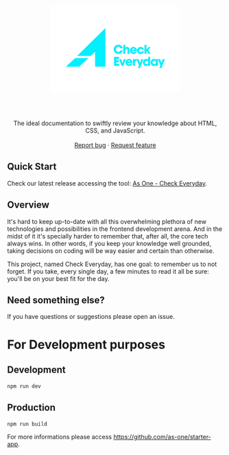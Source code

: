 <br>
<br>

<p align="center">
  <a href="https://check-everyday.vercel.app/">
    <img src="https://raw.githubusercontent.com/as-one/check-everyday/master/logo-check-everyday.png" alt="As One - Check Everyday" width="300" height="200">
  </a>
</p>

<br>
<br>

<p align="center">
  The ideal documentation to swiftly review your knowledge about HTML, CSS, and JavaScript.
  <br>
  <br>
  <a href="https://github.com/as-one/check-everyday/issues/new">Report bug</a>
  ·
  <a href="https://github.com/as-one/check-everyday/issues/new">Request feature</a>
</p>

## Quick Start

Check our latest release accessing the tool: <a href="https://check-everyday.vercel.app/">As One - Check Everyday</a>.

## Overview

It's hard to keep up-to-date with all this overwhelming plethora of new technologies and possibilities in the frontend development arena. And in the midst of it it's specially harder to remember that, after all, the core tech always wins. In other words, if you keep your knowledge well grounded, taking decisions on coding will be way easier and certain than otherwise.

This project, named Check Everyday, has one goal: to remember us to not forget. If you take, every single day, a few minutes to read it all be sure: you'll be on your best fit for the day. 

## Need something else?

If you have questions or suggestions please open an issue.

# For Development purposes

## Development

```
npm run dev
```

## Production

```
npm run build
```

For more informations please access https://github.com/as-one/starter-app.
